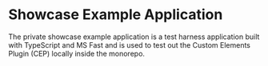 # Showcase Example Application

The private showcase example application is a test harness application built with TypeScript and MS Fast and is used to test out the Custom Elements Plugin (CEP) locally inside the monorepo.
